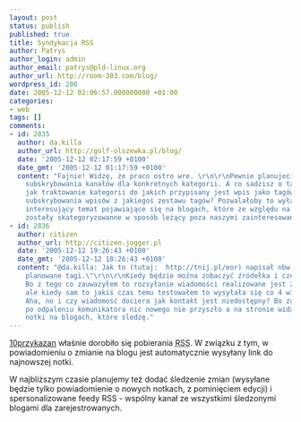 ```yaml
---
layout: post
status: publish
published: true
title: Syndykacja RSS
author: Patrys
author_login: admin
author_email: patrys@pld-linux.org
author_url: http://room-303.com/blog/
wordpress_id: 200
date: 2005-12-12 02:06:57.000000000 +01:00
categories:
- web
tags: []
comments:
- id: 2835
  author: da.killa
  author_url: http://golf-olszewka.pl/blog/
  date: '2005-12-12 02:17:59 +0100'
  date_gmt: '2005-12-12 01:17:59 +0100'
  content: "Fajnie! Widzę, że praco ostro wre. \r\n\r\nPewnie planujecie możliwość
    subskrybowania kanałów dla konkretnych kategorii. A co sadzisz o takim pomyśle
    jak traktowanie kategorii do jakich przypisany jest wpis jako tagów i mozliwości
    subskrybowania wpisów z jakiegoś zestawu tagów? Pozwalałoby to wyłapać posty na
    interesujący temat pojawiające się na blogach, które ze względu na najczęszą zawartośc
    zostały skategoryzowanne w sposób leżący poza naszymi zainteresowaniami."
- id: 2836
  author: citizen
  author_url: http://citizen.jogger.pl
  date: '2005-12-12 19:26:43 +0100'
  date_gmt: '2005-12-12 18:26:43 +0100'
  content: "@da.killa: Jak to (tutaj:  http://tnij.pl/eor) napisał nbw \"Dlatego są
    planowane tagi.\"\r\n\r\nKiedy będzie można zobaczyć źródełka i czegoś się poduczyć?
    Bo z tego co zauważyłem to rozsyłanie wiadomości realizowane jest za pomocą class.jabber.php,
    ale kiedy sam to jakiś czas temu testowałem to wysyłała się co 4 wiadomość :-/
    Aha, no i czy wiadomość dociera jak kontakt jest niedostępny? Bo zauważyłem, że
    po odpaleniu komunikatora nic nowego nie przyszło a na stronie widać jakieś ostatnie
    notki na blogach, które śledzę."
---
```

<p><a href="http://10przykazan.com/">10przykazan</a> właśnie dorobiło się pobierania <abbr title="Really Simple Syndication">RSS</abbr>. W związku z tym, w powiadomieniu o zmianie na blogu jest automatycznie wysyłany link do najnowszej notki.</p>

<p>W najbliższym czasie planujemy też dodać śledzenie zmian (wysyłane będzie tylko powiadomienie o nowych notkach, z pominięciem edycji) i spersonalizowane feedy <abbr>RSS</abbr> - wspólny kanał ze wszystkimi śledzonymi blogami dla zarejestrowanych.</p>
